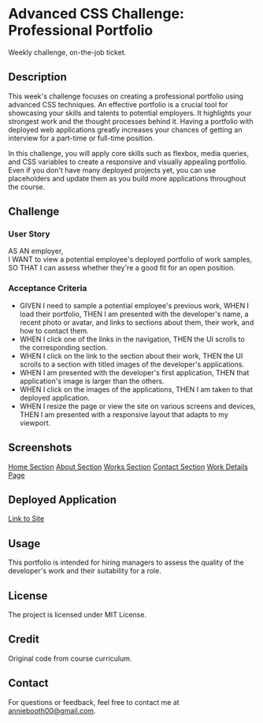 # Advanced CSS Challenge: Professional Portfolio
Weekly challenge, on-the-job ticket.

## Description
This week's challenge focuses on creating a professional portfolio using advanced CSS techniques. An effective portfolio is a crucial tool for showcasing your skills and talents to potential employers. It highlights your strongest work and the thought processes behind it. Having a portfolio with deployed web applications greatly increases your chances of getting an interview for a part-time or full-time position.

In this challenge, you will apply core skills such as flexbox, media queries, and CSS variables to create a responsive and visually appealing portfolio. Even if you don't have many deployed projects yet, you can use placeholders and update them as you build more applications throughout the course.

## Challenge
### User Story
AS AN employer,  
I WANT to view a potential employee's deployed portfolio of work samples,  
SO THAT I can assess whether they're a good fit for an open position.

### Acceptance Criteria
- GIVEN I need to sample a potential employee's previous work, WHEN I load their portfolio, THEN I am presented with the developer's name, a recent photo or avatar, and links to sections about them, their work, and how to contact them.
- WHEN I click one of the links in the navigation, THEN the UI scrolls to the corresponding section.
- WHEN I click on the link to the section about their work, THEN the UI scrolls to a section with titled images of the developer's applications.
- WHEN I am presented with the developer's first application, THEN that application's image is larger than the others.
- WHEN I click on the images of the applications, THEN I am taken to that deployed application.
- WHEN I resize the page or view the site on various screens and devices, THEN I am presented with a responsive layout that adapts to my viewport.

## Screenshots
[Home Section](./Assets/imgs/home.png)
[About Section](./Assets/imgs/about.png)
[Works Section](./Assets/imgs/works.png)
[Contact Section](./Assets/imgs/contact.png)
[Work Details Page](./Assets/imgs/worksDetail.png)

## Deployed Application
[Link to Site](#)

## Usage
This portfolio is intended for hiring managers to assess the quality of the developer's work and their suitability for a role.

## License
The project is licensed under MIT License.

## Credit
Original code from course curriculum.

## Contact 
For questions or feedback, feel free to contact me at anniebooth00@gmail.com.
